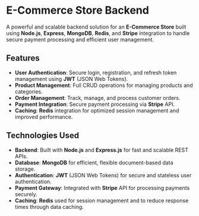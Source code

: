 # E-Commerce Store Backend

A powerful and scalable backend solution for an **E-Commerce Store** built using **Node.js**, **Express**, **MongoDB**, **Redis**, and **Stripe** integration to handle secure payment processing and efficient user management.

## Features

- **User Authentication**: Secure login, registration, and refresh token management using **JWT** (JSON Web Tokens).
- **Product Management**: Full CRUD operations for managing products and categories.
- **Order Management**: Track, manage, and process customer orders.
- **Payment Integration**: Secure payment processing via **Stripe** API.
- **Caching**: **Redis** integration for optimized session management and improved performance.

## Technologies Used

- **Backend**: Built with **Node.js** and **Express.js** for fast and scalable REST APIs.
- **Database**: **MongoDB** for efficient, flexible document-based data storage.
- **Authentication**: **JWT** (JSON Web Tokens) for secure and stateless user authentication.
- **Payment Gateway**: Integrated with **Stripe** API for processing payments securely.
- **Caching**: **Redis** used for session management and to reduce response times through data caching.
